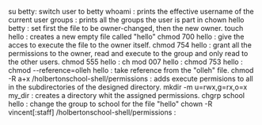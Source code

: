 su betty: switch user to betty
whoami : prints the effective username of the current user
groups : prints all the groups the user is part in
chown hello betty : set first the file to be owner-changed, then the new owner.
touch hello : creates a new empty file called "hello"
chmod 700 hello : give the acces to execute the file to the owner itself.
chmod 754 hello : grant all the permissions to the owner, read and execute to the group and only read to the other users.
chmod 555 hello :
ch mod 007 hello :
chmod 753 hello :
chmod --reference=olleh hello : take reference from the "olleh" file.
chmod -R a+x /holbertonschool-shell/permissions : adds execute permisions to all in the subdirectories of the designed directory.
mkdir -m u=rwx,g=rx,o=x my_dir : creates a directory whit the assigned permissions.
chgrp school hello : change the group to school for the file "hello"
chown -R vincent[:staff] /holbertonschool-shell/permissions :
